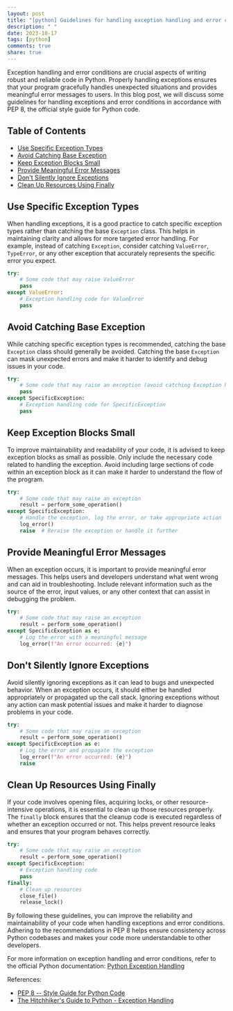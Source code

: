 ```yaml
---
layout: post
title: "[python] Guidelines for handling exception handling and error conditions in PEP 8"
description: " "
date: 2023-10-17
tags: [python]
comments: true
share: true
---
```


Exception handling and error conditions are crucial aspects of writing robust and reliable code in Python. Properly handling exceptions ensures that your program gracefully handles unexpected situations and provides meaningful error messages to users. In this blog post, we will discuss some guidelines for handling exceptions and error conditions in accordance with PEP 8, the official style guide for Python code.

## Table of Contents
- [Use Specific Exception Types](#use-specific-exception-types)
- [Avoid Catching Base Exception](#avoid-catching-base-exception)
- [Keep Exception Blocks Small](#keep-exception-blocks-small)
- [Provide Meaningful Error Messages](#provide-meaningful-error-messages)
- [Don't Silently Ignore Exceptions](#dont-silently-ignore-exceptions)
- [Clean Up Resources Using Finally](#clean-up-resources-using-finally)

## Use Specific Exception Types

When handling exceptions, it is a good practice to catch specific exception types rather than catching the base `Exception` class. This helps in maintaining clarity and allows for more targeted error handling. For example, instead of catching `Exception`, consider catching `ValueError`, `TypeError`, or any other exception that accurately represents the specific error you expect.

```python
try:
    # Some code that may raise ValueError
    pass
except ValueError:
    # Exception handling code for ValueError
    pass
```

## Avoid Catching Base Exception

While catching specific exception types is recommended, catching the base `Exception` class should generally be avoided. Catching the base `Exception` can mask unexpected errors and make it harder to identify and debug issues in your code.

```python
try:
    # Some code that may raise an exception (avoid catching Exception here)
    pass
except SpecificException:
    # Exception handling code for SpecificException
    pass
```

## Keep Exception Blocks Small

To improve maintainability and readability of your code, it is advised to keep exception blocks as small as possible. Only include the necessary code related to handling the exception. Avoid including large sections of code within an exception block as it can make it harder to understand the flow of the program.

```python
try:
    # Some code that may raise an exception
    result = perform_some_operation()
except SpecificException:
    # Handle the exception, log the error, or take appropriate action
    log_error()
    raise  # Reraise the exception or handle it further
```

## Provide Meaningful Error Messages

When an exception occurs, it is important to provide meaningful error messages. This helps users and developers understand what went wrong and can aid in troubleshooting. Include relevant information such as the source of the error, input values, or any other context that can assist in debugging the problem.

```python
try:
    # Some code that may raise an exception
    result = perform_some_operation()
except SpecificException as e:
    # Log the error with a meaningful message
    log_error(f"An error occurred: {e}")
```

## Don't Silently Ignore Exceptions

Avoid silently ignoring exceptions as it can lead to bugs and unexpected behavior. When an exception occurs, it should either be handled appropriately or propagated up the call stack. Ignoring exceptions without any action can mask potential issues and make it harder to diagnose problems in your code.

```python
try:
    # Some code that may raise an exception
    result = perform_some_operation()
except SpecificException as e:
    # Log the error and propagate the exception
    log_error(f"An error occurred: {e}")
    raise
```

## Clean Up Resources Using Finally

If your code involves opening files, acquiring locks, or other resource-intensive operations, it is essential to clean up those resources properly. The `finally` block ensures that the cleanup code is executed regardless of whether an exception occurred or not. This helps prevent resource leaks and ensures that your program behaves correctly.

```python
try:
    # Some code that may raise an exception
    result = perform_some_operation()
except SpecificException:
    # Exception handling code
    pass
finally:
    # Clean up resources
    close_file()
    release_lock()
```

By following these guidelines, you can improve the reliability and maintainability of your code when handling exceptions and error conditions. Adhering to the recommendations in PEP 8 helps ensure consistency across Python codebases and makes your code more understandable to other developers.

For more information on exception handling and error conditions, refer to the official Python documentation: [Python Exception Handling](https://docs.python.org/3/tutorial/errors.html)

References:
- [PEP 8 -- Style Guide for Python Code](https://www.python.org/dev/peps/pep-0008/)
- [The Hitchhiker's Guide to Python - Exception Handling](https://docs.python-guide.org/writing/style/#exceptions)